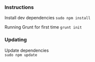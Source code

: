 ### Instructions
Install dev dependencies
`sudo npm install`

Running Grunt for first time
`grunt init`

### Updating
Update dependencies <br>
<code>sudo npm update</code>